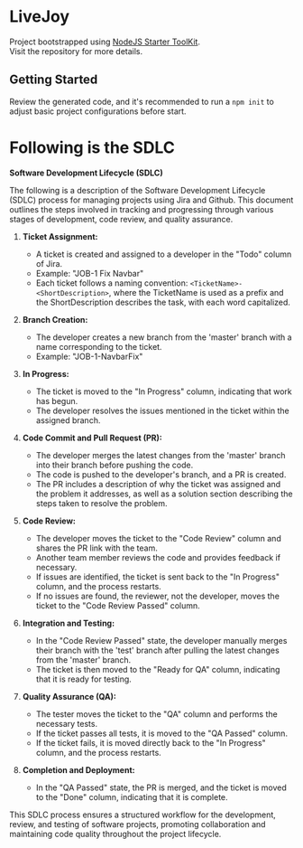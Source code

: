 # LiveJoy

Project bootstrapped using [NodeJS Starter ToolKit](https://github.com/vitorsalgado/create-nodejs-ts).  
Visit the repository for more details.

## Getting Started

Review the generated code, and it's recommended to run a `npm init` to adjust basic project configurations before start.

# Following is the SDLC

**Software Development Lifecycle (SDLC)**

The following is a description of the Software Development Lifecycle (SDLC) process for managing projects using Jira and Github. This document outlines the steps involved in tracking and progressing through various stages of development, code review, and quality assurance.

1. **Ticket Assignment:**
   - A ticket is created and assigned to a developer in the "Todo" column of Jira.
   - Example: "JOB-1 Fix Navbar"
   - Each ticket follows a naming convention: `<TicketName>-<ShortDescription>`, where the TicketName is used as a prefix and the ShortDescription describes the task, with each word capitalized.

2. **Branch Creation:**
   - The developer creates a new branch from the 'master' branch with a name corresponding to the ticket.
   - Example: "JOB-1-NavbarFix"

3. **In Progress:**
   - The ticket is moved to the "In Progress" column, indicating that work has begun.
   - The developer resolves the issues mentioned in the ticket within the assigned branch.

4. **Code Commit and Pull Request (PR):**
   - The developer merges the latest changes from the 'master' branch into their branch before pushing the code.
   - The code is pushed to the developer's branch, and a PR is created.
   - The PR includes a description of why the ticket was assigned and the problem it addresses, as well as a solution section describing the steps taken to resolve the problem.

5. **Code Review:**
   - The developer moves the ticket to the "Code Review" column and shares the PR link with the team.
   - Another team member reviews the code and provides feedback if necessary.
   - If issues are identified, the ticket is sent back to the "In Progress" column, and the process restarts.
   - If no issues are found, the reviewer, not the developer, moves the ticket to the "Code Review Passed" column.

6. **Integration and Testing:**
   - In the "Code Review Passed" state, the developer manually merges their branch with the 'test' branch after pulling the latest changes from the 'master' branch.
   - The ticket is then moved to the "Ready for QA" column, indicating that it is ready for testing.

7. **Quality Assurance (QA):**
   - The tester moves the ticket to the "QA" column and performs the necessary tests.
   - If the ticket passes all tests, it is moved to the "QA Passed" column.
   - If the ticket fails, it is moved directly back to the "In Progress" column, and the process restarts.

8. **Completion and Deployment:**
   - In the "QA Passed" state, the PR is merged, and the ticket is moved to the "Done" column, indicating that it is complete.

This SDLC process ensures a structured workflow for the development, review, and testing of software projects, promoting collaboration and maintaining code quality throughout the project lifecycle.
